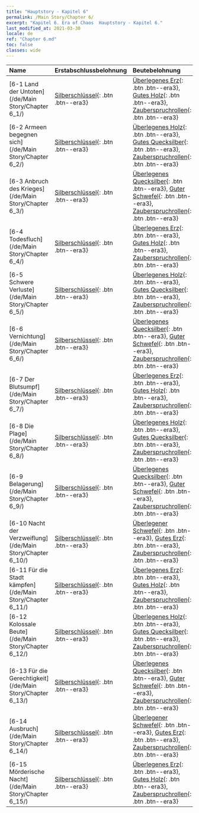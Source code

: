 ```yaml
---
title: "Hauptstory - Kapitel 6"
permalink: /Main Story/Chapter 6/
excerpt: "Kapitel 6. Era of Chaos  Hauptstory - Kapitel 6."
last_modified_at: 2021-03-30
locale: de
ref: "Chapter 6.md"
toc: false
classes: wide
---
```


  | Name |  Erstabschlussbelohnung | Beutebelohnung |
  |:------------|:------------|:------------| 
  | [6-1 Land der Untoten](/de/Main Story/Chapter 6_1/) | [Silberschlüssel](/de/Items/con_693/){: .btn .btn--era3} | [Überlegenes Erz](/de/Items/mat_19/){: .btn .btn--era3}, [Gutes Holz](/de/Items/mat_13/){: .btn .btn--era3}, [Zauberspruchrollen](/de/Items/con_694/){: .btn .btn--era3} |
  | [6-2 Armeen begegnen sich](/de/Main Story/Chapter 6_2/) | [Silberschlüssel](/de/Items/con_693/){: .btn .btn--era3} | [Überlegenes Holz](/de/Items/mat_20/){: .btn .btn--era3}, [Gutes Quecksilber](/de/Items/mat_14/){: .btn .btn--era3}, [Zauberspruchrollen](/de/Items/con_694/){: .btn .btn--era3} |
  | [6-3 Anbruch des Krieges](/de/Main Story/Chapter 6_3/) | [Silberschlüssel](/de/Items/con_693/){: .btn .btn--era3} | [Überlegenes Quecksilber](/de/Items/mat_21/){: .btn .btn--era3}, [Guter Schwefel](/de/Items/mat_15/){: .btn .btn--era3}, [Zauberspruchrollen](/de/Items/con_694/){: .btn .btn--era3} |
  | [6-4 Todesfluch](/de/Main Story/Chapter 6_4/) | [Silberschlüssel](/de/Items/con_693/){: .btn .btn--era3} | [Überlegenes Erz](/de/Items/mat_19/){: .btn .btn--era3}, [Gutes Holz](/de/Items/mat_13/){: .btn .btn--era3}, [Zauberspruchrollen](/de/Items/con_694/){: .btn .btn--era3} |
  | [6-5 Schwere Verluste](/de/Main Story/Chapter 6_5/) | [Silberschlüssel](/de/Items/con_693/){: .btn .btn--era3} | [Überlegenes Holz](/de/Items/mat_20/){: .btn .btn--era3}, [Gutes Quecksilber](/de/Items/mat_14/){: .btn .btn--era3}, [Zauberspruchrollen](/de/Items/con_694/){: .btn .btn--era3} |
  | [6-6 Vernichtung](/de/Main Story/Chapter 6_6/) | [Silberschlüssel](/de/Items/con_693/){: .btn .btn--era3} | [Überlegenes Quecksilber](/de/Items/mat_21/){: .btn .btn--era3}, [Guter Schwefel](/de/Items/mat_15/){: .btn .btn--era3}, [Zauberspruchrollen](/de/Items/con_694/){: .btn .btn--era3} |
  | [6-7 Der Blutsumpf](/de/Main Story/Chapter 6_7/) | [Silberschlüssel](/de/Items/con_693/){: .btn .btn--era3} | [Überlegenes Erz](/de/Items/mat_19/){: .btn .btn--era3}, [Gutes Holz](/de/Items/mat_13/){: .btn .btn--era3}, [Zauberspruchrollen](/de/Items/con_694/){: .btn .btn--era3} |
  | [6-8 Die Plage](/de/Main Story/Chapter 6_8/) | [Silberschlüssel](/de/Items/con_693/){: .btn .btn--era3} | [Überlegenes Holz](/de/Items/mat_20/){: .btn .btn--era3}, [Gutes Quecksilber](/de/Items/mat_14/){: .btn .btn--era3}, [Zauberspruchrollen](/de/Items/con_694/){: .btn .btn--era3} |
  | [6-9 Belagerung](/de/Main Story/Chapter 6_9/) | [Silberschlüssel](/de/Items/con_693/){: .btn .btn--era3} | [Überlegenes Quecksilber](/de/Items/mat_21/){: .btn .btn--era3}, [Guter Schwefel](/de/Items/mat_15/){: .btn .btn--era3}, [Zauberspruchrollen](/de/Items/con_694/){: .btn .btn--era3} |
  | [6-10 Nacht der Verzweiflung](/de/Main Story/Chapter 6_10/) | [Silberschlüssel](/de/Items/con_693/){: .btn .btn--era3} | [Überlegener Schwefel](/de/Items/mat_22/){: .btn .btn--era3}, [Gutes Erz](/de/Items/mat_12/){: .btn .btn--era3}, [Zauberspruchrollen](/de/Items/con_694/){: .btn .btn--era3} |
  | [6-11 Für die Stadt kämpfen](/de/Main Story/Chapter 6_11/) | [Silberschlüssel](/de/Items/con_693/){: .btn .btn--era3} | [Überlegenes Erz](/de/Items/mat_19/){: .btn .btn--era3}, [Gutes Holz](/de/Items/mat_13/){: .btn .btn--era3}, [Zauberspruchrollen](/de/Items/con_694/){: .btn .btn--era3} |
  | [6-12 Kolossale Beute](/de/Main Story/Chapter 6_12/) | [Silberschlüssel](/de/Items/con_693/){: .btn .btn--era3} | [Überlegenes Holz](/de/Items/mat_20/){: .btn .btn--era3}, [Gutes Quecksilber](/de/Items/mat_14/){: .btn .btn--era3}, [Zauberspruchrollen](/de/Items/con_694/){: .btn .btn--era3} |
  | [6-13 Für die Gerechtigkeit](/de/Main Story/Chapter 6_13/) | [Silberschlüssel](/de/Items/con_693/){: .btn .btn--era3} | [Überlegenes Quecksilber](/de/Items/mat_21/){: .btn .btn--era3}, [Guter Schwefel](/de/Items/mat_15/){: .btn .btn--era3}, [Zauberspruchrollen](/de/Items/con_694/){: .btn .btn--era3} |
  | [6-14 Ausbruch](/de/Main Story/Chapter 6_14/) | [Silberschlüssel](/de/Items/con_693/){: .btn .btn--era3} | [Überlegener Schwefel](/de/Items/mat_22/){: .btn .btn--era3}, [Gutes Erz](/de/Items/mat_12/){: .btn .btn--era3}, [Zauberspruchrollen](/de/Items/con_694/){: .btn .btn--era3} |
  | [6-15 Mörderische Nacht](/de/Main Story/Chapter 6_15/) | [Silberschlüssel](/de/Items/con_693/){: .btn .btn--era3} | [Überlegenes Erz](/de/Items/mat_19/){: .btn .btn--era3}, [Gutes Holz](/de/Items/mat_13/){: .btn .btn--era3}, [Zauberspruchrollen](/de/Items/con_694/){: .btn .btn--era3} |

